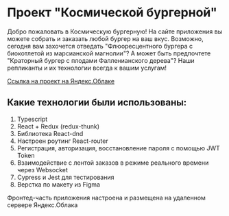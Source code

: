 # Проект "Космической бургерной"

Добро пожаловать в Космическую бургерную! На сайте приложения вы можете собрать и заказать любой бургер на ваш вкус. Возможно, сегодня вам захочется отведать "Флюоресцентного бургера с биокотлетой из марсианской магнолии"? А может быть предпочтете "Краторный бургер с плодами Фалленианского дерева"? Наши репликанты и их технологии всегда к вашим услугам!

[Ссылка на проект на Яндекс.Облаке](http://jenyadio-burgers.nomoreparties.sbs/)

## Какие технологии были использованы:

1. Typescript
2. React + Redux (redux-thunk)
3. Библиотека React-dnd
4. Настроен роутинг React-router
5. Регистрация, авторизация, восстановление пароля с помощью JWT Token
6. Взаимодействие с лентой заказов в режиме реального времени через Websocket
7. Cypress и Jest для тестирования
8. Верстка по макету из Figma

Фронтед-часть приложения настроена и размещена на удаленном сервере Яндекс.Облака
